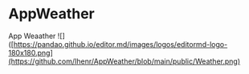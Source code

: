 # AppWeather
App Weaather
![]([https://pandao.github.io/editor.md/images/logos/editormd-logo-180x180.png](https://github.com/Ihenr/AppWeather/blob/main/public/Weather.png)
